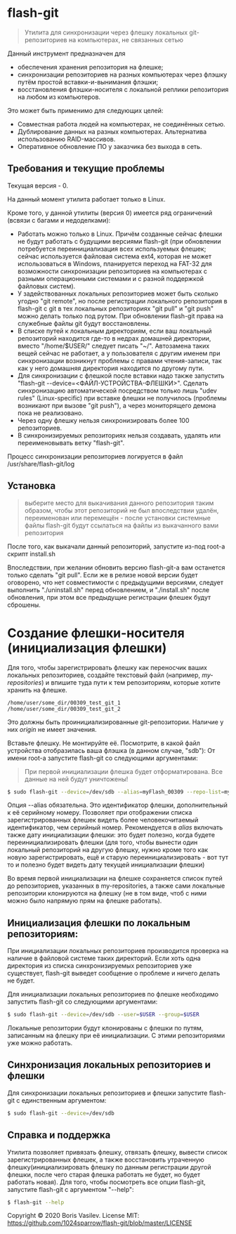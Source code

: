 # flash-git
> Утилита для синхронизации через флешку локальных git-репозиториев на компьютерах, не связанных сетью

Данный инструмент предназначен для
- обеспечения хранения репозитория на флешке;
- синхронизации репозиториев на разных компьютерах через флэшку путём простой вставки-и-вынимания флэшки;
- восстановления флэшки-носителя с локальной реплики репозитория на любом из компьютеров.

Это может быть применимо для следующих целей:
- Совместная работа людей на компьютерах, не соединённых сетью.
- Дублирование данных на разных компьютерах. Альтернатива использованию RAID-массивов.
- Оперативное обновление ПО у заказчика без выхода в сеть.

## Требования и текущие проблемы

Текущая версия - 0.

На данный момент утилита работает только в Linux.

Кроме того, у данной утилиты (версия 0) имеется ряд ограничений (всвязи с багами и недоделками):
* Работать можно только в Linux. Причём созданные сейчас флешки не будут работать с будущими версиями flash-git (при обновлении потребуется переинициализация всех используемых флешек; сейчас используется файловая система ext4, которая не может использоваться в Windows, планируется переход на FAT-32 для возможности синхронизации репозиториев на компьютерах с разными операционными системами и с разной поддержкой файловых систем).
* У задействованных локальных репозиториев может быть сколько угодно "git remote", но после регистрации локального репозитория в flash-git с git в тех локальных репозиториях "git pull" и "git push" можно делать только под рутом. При обновлении flash-git права на служебные файлы git будут восстановлены.
* В списке путей к локальным директориям, если ваш локальный репозиторий находится где-то в недрах домашней директории, вместо "/home/$USER/" следует писать "~/". Автозамена таких вещей сейчас не работает, а у пользователя с другим именем при синхронизации возникнут проблемы с правами чтения-записи, так как у него домашняя директория находится по другому пути.
* Для синхронизации с флешкой после вставки надо также запустить "flash-git --device=<ФАЙЛ-УСТРОЙСТВА-ФЛЕШКИ>". Сделать синхронизацию автоматической посредством только лишь "udev rules" (Linux-specific) при вставке флешки не получилось (проблемы возникают при вызове "git push"), а через мониторящего демона пока не реализовано.
* Через одну флешку нельзя синхронизировать более 100 репозиториев.
* В синхронизируемых репозиториях нельзя создавать, удалять или переименовывать ветку "flash-git".

Процесс синхронизации репозиториев логируется в файл /usr/share/flash-git/log

## Установка

> выберите место для выкачивания данного репозитория таким образом, чтобы этот репозиторий не был впоследствии удалён, переименован или перемещён - после установки системные файлы flash-git будут ссылаться на файлы из выкачанного вами репозитория

После того, как выкачали данный репозиторий, запустите из-под root-а скрипт install.sh

Впоследствии, при желании обновить версию flash-git-а вам останется только сделать "git pull". Если же в релизе новой версии будет оговорено, что нет совместимости с предыдущими версиями, следует выполнить "./uninstall.sh" перед обновлением, и "./install.sh" после обновления, при этом все предыдущие регистрации флешек будут сброшены.

# Создание флешки-носителя (инициализация флешки)

Для того, чтобы зарегистрировать флешку как переносчик ваших локальных репозиториев, создайте текстовый файл (например, *my-repositories*) и впишите туда пути к тем репозиториям, которые хотите хранить на флешке.
```
/home/user/some_dir/00309_test_git_1
/home/user/some_dir/00309_test_git_2
```
Это должны быть проинициализированные git-репозитории. Наличие у них *origin* не имеет значения.

Вставьте флешку. Не монтируйте её. Посмотрите, в какой файл устройства отобразилась ваша флэшка (в данном случае, "sdb"):
От имени root-а запустите flash-git со следующими аргументами:
> При первой инициализации флешка будет отформатирована. Все данные на ней будут уничтожены!
```bash
$ sudo flash-git --device=/dev/sdb --alias=myFlash_00309 --repo-list=my-repositories
```
Опция --alias обязательна. Это идентификатор флешки, дополнительный к её серийному номеру. Позволяет при отображении списка зарегистрированных флешек видеть более человекочитаемый идентификатор, чем серийный номер. Рекомендуется в *alias* включать также дату инициализации флешки: это будет полезно, когда будете переинициализировать флешки (для того, чтобы вынести один локальный репозиторий на другую флешку, нужно кроме того как новую зарегистрировать, ещё и старую переинициализировать - вот тут то и полезно будет видеть дату текущей инициализации флешки)

Во время первой инициализации на флешке сохраняется список путей до репозиториев, указанных в my-repositories, а также сами локальные репозитории клонируются на флешку (не в том виде, чтоб с ними можно было напрямую прям на флешке работать).

## Инициализация флешки по локальным репозиториям:

При инициализации локальных репозиториев производится проверка на наличие в файловой системе таких директорий. Если хоть одна директория из списка синхронизируемых репозиториев уже существует, flash-git выведет сообщение о проблеме и ничего делать не будет.

Для инициализации локальных репозиториев по флешке необходимо запустить flash-git со следующими аргументами:
```bash
$ sudo flash-git --device=/dev/sdb --user=$USER --group=$USER
```
Локальные репозитории будут клонированы с флешки по путям, записанным на флешку при её инициализации.
С этими репозиториями уже можно работать.

## Синхронизация локальных репозиториев и флешки

Для синхронизации локальных репозиториев и флешки запустите flash-git с единственным аргументом:
```bash
$ sudo flash-git --device=/dev/sdb
```

## Справка и поддержка

Утилита позволяет привязать флешку, отвязать флешку, вывести список зарегистрированных флешек, а также восстановить утраченную флешку(инициализировать флешку по данным регистрации другой флешки, после чего старая флешка работать не будет, но будет работать новая).
Для того, чтобы посмотреть все опции flash-git, запустите flash-git с аргументом "--help":
```bash
$ flash-git --help
```

Copyright © 2020 Boris Vasilev. License MIT: <https://github.com/1024sparrow/flash-git/blob/master/LICENSE>
